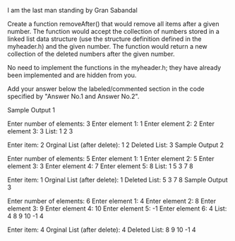 I am the last man standing
by Gran Sabandal

Create a function removeAfter() that would remove all items after a given number. The function would accept the collection of numbers stored in a linked list data structure (use the structure definition defined in the myheader.h) and the given number. The function would return a new collection of the deleted numbers after the given number.

No need to implement the functions in the myheader.h; they have already been implemented and are hidden from you.

Add your answer below the labeled/commented section in the code specified by "Answer No.1 and Answer No.2".

Sample Output 1

Enter number of elements: 3
Enter element 1: 1
Enter element 2: 2
Enter element 3: 3
List: 1 2 3

Enter item: 2
Orginal List (after delete): 1 2
Deleted List: 3
Sample Output 2

Enter number of elements: 5
Enter element 1: 1
Enter element 2: 5
Enter element 3: 3
Enter element 4: 7
Enter element 5: 8
List: 1 5 3 7 8

Enter item: 1
Orginal List (after delete): 1
Deleted List: 5 3 7 8
Sample Output 3

Enter number of elements: 6
Enter element 1: 4
Enter element 2: 8
Enter element 3: 9
Enter element 4: 10
Enter element 5: -1
Enter element 6: 4
List: 4 8 9 10 -1 4

Enter item: 4
Orginal List (after delete): 4
Deleted List: 8 9 10 -1 4
